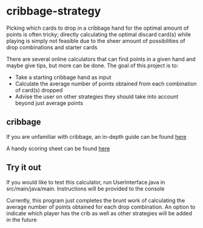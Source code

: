 # cribbage-strategy

Picking which cards to drop in a cribbage hand for the optimal amount of points is often tricky; directly calculating the optimal discard card(s) while playing is simply not feasible due to the sheer amount of possibilities of drop combinations and starter cards

There are several online calculators that can find points in a given hand and maybe give tips, but more can be done. The goal of this project is to:
* Take a starting cribbage hand as input
* Calculate the average number of points obtained from each combination of card(s) dropped
* Advise the user on other strategies they should take into account beyond just average points

## cribbage ##

If you are unfamiliar with cribbage, an in-depth guide can be found [here](https://bicyclecards.com/how-to-play/cribbage/)

A handy scoring sheet can be found [here](https://i.pinimg.com/originals/f8/c8/82/f8c8821f3094d75847767e61bc54319d.png)

## Try it out ##

If you would like to test this calculator, run UserInterface.java in src/main/java/main. Instructions will be provided to the console

Currently, this program just completes the brunt work of calculating the average number of points obtained for each drop combination. An option to indicate which player has the crib as well as other strategies will be added in the future
